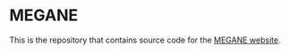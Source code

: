 # MEGANE

This is the repository that contains source code for the [MEGANE website](https://junxuan-li.github.io/megane).